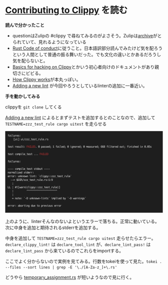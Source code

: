 # [Contributing to Clippy](https://github.com/rust-lang/rust-clippy/blob/master/CONTRIBUTING.md#writing-code) を読む

**読んで分かったこと**

- questionはZulipの #clippy で尋ねてみるのがよさそう。Zulipは[archive](https://zulip-archive.rust-lang.org/)がとられていて、見れるようになっている
- [Rust Code of conduct](https://www.rust-lang.org/policies/code-of-conduct)に従うこと。日本語訳部分読んでみたけど気を配ろうという人間として普通の振る舞いだった。でも文化の違いとかあるだろうし気を配らないと。
- [Basics for hacking on Clippy](https://github.com/rust-lang/rust-clippy/blob/master/doc/basics.md)とかいう初心者向けのドキュメントがあり親切さにビビる。
- [How Clippy works](https://github.com/rust-lang/rust-clippy/blob/master/CONTRIBUTING.md#how-clippy-works)が本丸っぽい。
- [Adding a new lint](https://github.com/rust-lang/rust-clippy/blob/master/doc/adding_lints.md) が今回やろうとしているlinterの追加に一番近い。

**手を動かしてみる**

clippyを `git clone` してくる

[Adding a new lint](https://github.com/rust-lang/rust-clippy/blob/master/doc/adding_lints.md) によるとまずテストを追加するとのことなので、追加して `TESTNAME=zzz_test_rule cargo uitest` を走らせる

![image-3](img/image-3.jpg)

上のように、linterそんなのないよというエラーで落ちる。正常に動いている。次に中身を追加と期待されるstderrを追加する。

中身を追加して `TESTNAME=zzz_test_rule cargo uitest` 走らせたらエラー。`declare_clippy_lint!` は `declare_tool_lint` が、`declare_lint_pass!` は `declare_lint_pass` から来ているのでこれらをimportする。

ここでよく分からないので実例を見てみる。行数をtokeiを使って見た。`tokei . --files --sort lines | grep -E '\./[A-Za-z_]+\.rs'`

どうやら [temporary_assignment.rs](https://github.com/rust-lang/rust-clippy/blob/master/clippy_lints/src/temporary_assignment.rs) が短いようなので見に行く。


